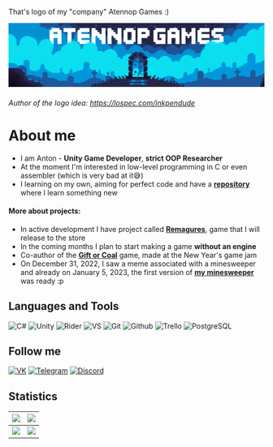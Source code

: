 That's logo of my "company" Atennop Games :)

[![Header](https://github.com/Atennop1/Atennop1/blob/main/assets/logo.png)]()
###### Author of the logo idea: https://lospec.com/inkpendude

# **About me**
- I am Anton - **Unity Game Developer**, **strict OOP Researcher** 
- At the moment I'm interested in low-level programming in C or even assembler (which is very bad at it😅) 
- I learning on my own, aiming for perfect code and have a [**repository**](https://github.com/Atennop1/Learning-Stuff) where I learn something new

#### More about projects:
- In active development I have project called [**Remagures**](https://github.com/Atennop1/Remagures), game that I will release to the store
- In the coming months I plan to start making a game **without an engine** 
- Co-author of the [**Gift or Coal**](https://github.com/Funny-Monkeys/Gift-or-Coal) game, made at the New Year's game jam 
- On December 31, 2022, I saw a meme associated with a minesweeper and already on January 5, 2023, the first version of [**my minesweeper**](https://github.com/Atennop1/Minesweeper) was ready :p

## **Languages and Tools**
![C#](https://img.shields.io/badge/-C%23-090900?style=for-the-badge&logo=csharp&logoColor=8333FF)
![Unity](https://img.shields.io/badge/-Unity-090900?style=for-the-badge&logo=unity)
![Rider](https://img.shields.io/badge/Rider-000000.svg?style=for-the-badge&logo=Rider&logoColor=crimson&color=black)
![VS](https://img.shields.io/badge/VS-000000.svg?style=for-the-badge&logo=visual-studio&logoColor=purple&color=black)
![Git](https://img.shields.io/badge/Git-000000.svg?style=for-the-badge&logo=Git&logoColor=red&color=black)
![Github](https://img.shields.io/badge/GitHub-000000.svg?style=for-the-badge&logo=GitHub&logoColor=white&color=black)
![Trello](https://img.shields.io/badge/Trello-000000.svg?style=for-the-badge&logo=Trello&logoColor=blue&color=black)
![PostgreSQL](https://img.shields.io/badge/PostgreSQL-000000.svg?style=for-the-badge&logo=postgresql&logoColor=blue&color=black)

## **Follow me**
[![VK](https://img.shields.io/badge/-Vkontakte-090900?style=for-the-badge&logo=vk&logoColor=blue)](https://vk.com/steven_diamond)
[![Telegram](https://img.shields.io/badge/Telegram-000000.svg?style=for-the-badge&logo=Telegram&color=black)](https://web.telegram.org/k/#@billy_fresko)
[![Discord](https://img.shields.io/badge/Discord-000000.svg?style=for-the-badge&logo=Discord&color=black)](https://discordapp.com/users/837023021487226910/)

## **Statistics**

| <img src="https://streak-stats.demolab.com/?user=Atennop1&theme=tokyonight"> | <img src="https://github-readme-stats-sigma-five.vercel.app/api?username=Atennop1&count_private=true&show_icons=true&theme=tokyonight"> |
| :---: | --- |
| <img src="https://github-readme-stats-sigma-five.vercel.app/api/top-langs/?username=Atennop1&layout=compact&theme=tokyonight"> | <img src="https://github-readme-stats.vercel.app/api/wakatime?username=atennop&layout=compact&theme=tokyonight"> |
